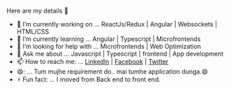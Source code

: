 Here are my details 👋
 
 - 🔭 I’m currently working on ... ReactJs/Redux | Angular | Websockets | HTML/CSS
 - 🌱 I’m currently learning ... Angular | Typescript | Microfrontends
 - 🤔 I’m looking for help with ... Microfrontends | Web Optimization
 - 💬 Ask me about ... Javascript | Typescript | frontend | App development
 - 📫 How to reach me: ... [LinkedIn](https://www.linkedin.com/in/rohan-sharma-532847129) | [Facebook](https://www.facebook.com/rbohre.rb7) | [Twitter](https://twitter.com/rohansb540)
 - 😄: ... Tum mujhe requirement do.. mai tumhe application dunga.😄
 - ⚡ Fun fact: ... I moved from Back end to front end.

<!--
**rohans540/rohans540** is a ✨ _special_ ✨ repository because its `README.md` (this file) appears on your GitHub profile.
-->
